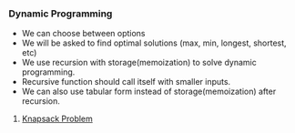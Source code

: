 ### Dynamic Programming
* We can choose between options
* We will be asked to find optimal solutions (max, min, longest, shortest, etc)
* We use recursion with storage(memoization) to solve dynamic programming.
* Recursive function should call itself with smaller inputs.
* We can also use tabular form instead of storage(memoization) after recursion.


1. [Knapsack Problem](./knapsack-problem)